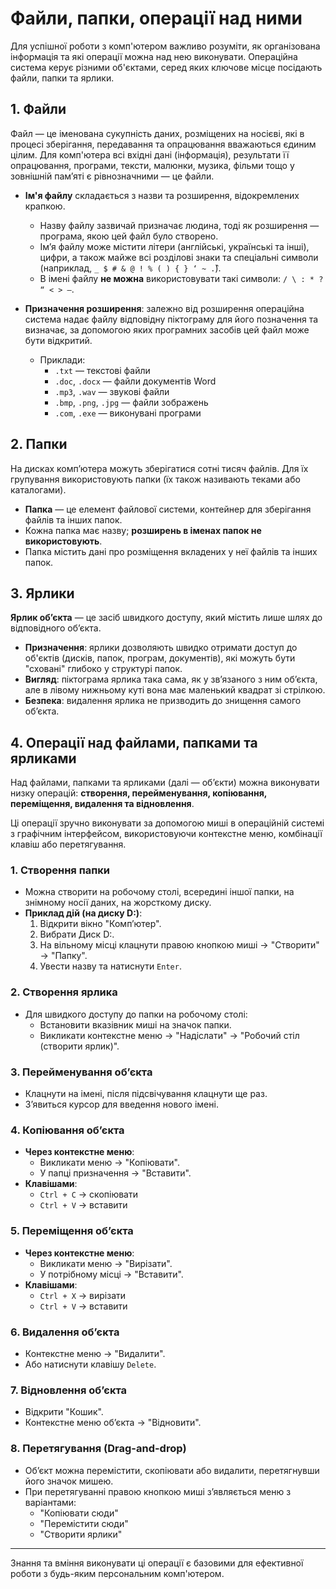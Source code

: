 # Файли, папки, операції над ними

Для успішної роботи з комп'ютером важливо розуміти, як організована інформація та які операції можна над нею виконувати. Операційна система керує різними об'єктами, серед яких ключове місце посідають файли, папки та ярлики.

## 1. Файли
Файл — це іменована сукупність даних, розміщених на носієві, які в процесі зберігання, передавання та опрацювання вважаються єдиним цілим. Для комп'ютера всі вхідні дані (інформація), результати її опрацювання, програми, тексти, малюнки, музика, фільми тощо у зовнішній пам’яті є рівнозначними — це файли.

- **Ім'я файлу** складається з назви та розширення, відокремлених крапкою.
    - Назву файлу зазвичай призначає людина, тоді як розширення — програма, якою цей файл було створено.
    - Ім’я файлу може містити літери (англійські, українські та інші), цифри, а також майже всі розділові знаки та спеціальні символи (наприклад, `_ $ # & @ ! % ( ) { } ‘ ~ .̂`).
    - В імені файлу **не можна** використовувати такі символи: `/ \ : * ? “ < > –`.

- **Призначення розширення**: залежно від розширення операційна система надає файлу відповідну піктограму для його позначення та визначає, за допомогою яких програмних засобів цей файл може бути відкритий.
    - Приклади:
        - `.txt` — текстові файли
        - `.doc`, `.docx` — файли документів Word
        - `.mp3`, `.wav` — звукові файли
        - `.bmp`, `.png`, `.jpg` — файли зображень
        - `.com`, `.exe` — виконувані програми

## 2. Папки
На дисках комп’ютера можуть зберігатися сотні тисяч файлів. Для їх групування використовують папки (їх також називають теками або каталогами).

- **Папка** — це елемент файлової системи, контейнер для зберігання файлів та інших папок.
- Кожна папка має назву; **розширень в іменах папок не використовують**.
- Папка містить дані про розміщення вкладених у неї файлів та інших папок.

## 3. Ярлики
**Ярлик об’єкта** — це засіб швидкого доступу, який містить лише шлях до відповідного об’єкта.

- **Призначення**: ярлики дозволяють швидко отримати доступ до об'єктів (дисків, папок, програм, документів), які можуть бути "сховані" глибоко у структурі папок.
- **Вигляд**: піктограма ярлика така сама, як у зв’язаного з ним об’єкта, але в лівому нижньому куті вона має маленький квадрат зі стрілкою.
- **Безпека**: видалення ярлика не призводить до знищення самого об’єкта.

## 4. Операції над файлами, папками та ярликами
Над файлами, папками та ярликами (далі — об’єкти) можна виконувати низку операцій: **створення, перейменування, копіювання, переміщення, видалення та відновлення**.

Ці операції зручно виконувати за допомогою миші в операційній системі з графічним інтерфейсом, використовуючи контекстне меню, комбінації клавіш або перетягування.

### 1. Створення папки
- Можна створити на робочому столі, всередині іншої папки, на знімному носії даних, на жорсткому диску.
- **Приклад дій (на диску D:)**:
    1. Відкрити вікно "Комп’ютер".
    2. Вибрати Диск D:.
    3. На вільному місці клацнути правою кнопкою миші → "Створити" → "Папку".
    4. Увести назву та натиснути `Enter`.

### 2. Створення ярлика
- Для швидкого доступу до папки на робочому столі:
    - Встановити вказівник миші на значок папки.
    - Викликати контекстне меню → "Надіслати" → "Робочий стіл (створити ярлик)".

### 3. Перейменування об’єкта
- Клацнути на імені, після підсвічування клацнути ще раз.
- З’явиться курсор для введення нового імені.

### 4. Копіювання об’єкта
- **Через контекстне меню**:
    - Викликати меню → "Копіювати".
    - У папці призначення → "Вставити".
- **Клавішами**:
    - `Ctrl + C` → скопіювати
    - `Ctrl + V` → вставити

### 5. Переміщення об’єкта
- **Через контекстне меню**:
    - Викликати меню → "Вирізати".
    - У потрібному місці → "Вставити".
- **Клавішами**:
    - `Ctrl + X` → вирізати
    - `Ctrl + V` → вставити

### 6. Видалення об’єкта
- Контекстне меню → "Видалити".
- Або натиснути клавішу `Delete`.

### 7. Відновлення об’єкта
- Відкрити "Кошик".
- Контекстне меню об’єкта → "Відновити".

### 8. Перетягування (Drag-and-drop)
- Об’єкт можна перемістити, скопіювати або видалити, перетягнувши його значок мишею.
- При перетягуванні правою кнопкою миші з’являється меню з варіантами:
    - "Копіювати сюди"
    - "Перемістити сюди"
    - "Створити ярлики"

---

Знання та вміння виконувати ці операції є базовими для ефективної роботи з будь-яким персональним комп'ютером.
